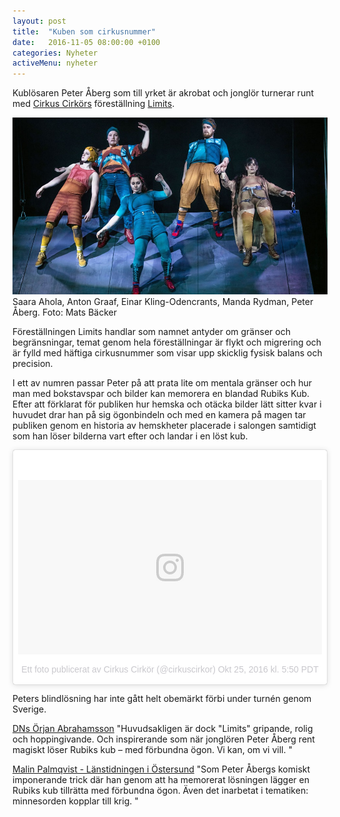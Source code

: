 ```yaml
---
layout: post
title:  "Kuben som cirkusnummer"
date:   2016-11-05 08:00:00 +0100
categories: Nyheter
activeMenu: nyheter
---
```


Kublösaren Peter Åberg som till yrket är akrobat och jonglör turnerar runt med [Cirkus Cirkörs](http://cirkor.se) föreställning [Limits](http://cirkor.se/limits_sve). 

![Saara Ahola, Anton Graaf, Einar Kling-Odencrants, Manda Rydman, Peter Åberg](/img/nyhetsbilder/limits.jpg)
Saara Ahola, Anton Graaf, Einar Kling-Odencrants, Manda Rydman, Peter Åberg. Foto: Mats Bäcker 

Föreställningen Limits handlar som namnet antyder om gränser och begränsningar, temat genom hela föreställningar är flykt och migrering och är fylld med häftiga cirkusnummer som visar upp skicklig fysisk balans och precision. 

I ett av numren passar Peter på att prata lite om mentala gränser och hur man med bokstavspar och bilder kan memorera en blandad Rubiks Kub. Efter att förklarat för publiken hur hemska och otäcka bilder lätt sitter kvar i huvudet drar han på sig ögonbindeln och med en kamera på magen tar publiken genom en historia av hemskheter placerade i salongen samtidigt som han löser bilderna vart efter och landar i en löst kub. 

<blockquote class="instagram-media" data-instgrm-version="7" style=" background:#FFF; border:0; border-radius:3px; box-shadow:0 0 1px 0 rgba(0,0,0,0.5),0 1px 10px 0 rgba(0,0,0,0.15); margin: 1px; max-width:658px; padding:0; width:99.375%; width:-webkit-calc(100% - 2px); width:calc(100% - 2px);"><div style="padding:8px;"> <div style=" background:#F8F8F8; line-height:0; margin-top:40px; padding:28.6633663366% 0; text-align:center; width:100%;"> <div style=" background:url(data:image/png;base64,iVBORw0KGgoAAAANSUhEUgAAACwAAAAsCAMAAAApWqozAAAABGdBTUEAALGPC/xhBQAAAAFzUkdCAK7OHOkAAAAMUExURczMzPf399fX1+bm5mzY9AMAAADiSURBVDjLvZXbEsMgCES5/P8/t9FuRVCRmU73JWlzosgSIIZURCjo/ad+EQJJB4Hv8BFt+IDpQoCx1wjOSBFhh2XssxEIYn3ulI/6MNReE07UIWJEv8UEOWDS88LY97kqyTliJKKtuYBbruAyVh5wOHiXmpi5we58Ek028czwyuQdLKPG1Bkb4NnM+VeAnfHqn1k4+GPT6uGQcvu2h2OVuIf/gWUFyy8OWEpdyZSa3aVCqpVoVvzZZ2VTnn2wU8qzVjDDetO90GSy9mVLqtgYSy231MxrY6I2gGqjrTY0L8fxCxfCBbhWrsYYAAAAAElFTkSuQmCC); display:block; height:44px; margin:0 auto -44px; position:relative; top:-22px; width:44px;"></div></div><p style=" color:#c9c8cd; font-family:Arial,sans-serif; font-size:14px; line-height:17px; margin-bottom:0; margin-top:8px; overflow:hidden; padding:8px 0 7px; text-align:center; text-overflow:ellipsis; white-space:nowrap;"><a href="https://www.instagram.com/p/BL_Iz5cjiQz/" style=" color:#c9c8cd; font-family:Arial,sans-serif; font-size:14px; font-style:normal; font-weight:normal; line-height:17px; text-decoration:none;" target="_blank">Ett foto publicerat av Cirkus Cirkör (@cirkuscirkor)</a> <time style=" font-family:Arial,sans-serif; font-size:14px; line-height:17px;" datetime="2016-10-25T12:50:43+00:00">Okt 25, 2016 kl. 5:50 PDT</time></p></div></blockquote>
<script async defer src="//platform.instagram.com/en_US/embeds.js"></script>

Peters blindlösning har inte gått helt obemärkt förbi under turnén genom Sverige. 

[DNs Örjan Abrahamsson](http://www.dn.se/kultur-noje/scenrecensioner/limits-pa-vastmanlands-teater/) 
"Huvudsakligen är dock "Limits" gripande, rolig och hoppingivande. Och inspirerande som när jonglören Peter Åberg rent magiskt löser Rubiks kub – med förbundna ögon. Vi kan, om vi vill. "

[Malin Palmqvist - Länstidningen i Östersund](http://www.ltz.se/kultur/teater/recension-cirkus-cirkor-limits)
"Som Peter Åbergs komiskt imponerande trick där han genom att ha memorerat lösningen lägger en Rubiks kub tillrätta med förbundna ögon. Även det inarbetat i tematiken: minnesorden kopplar till krig. "